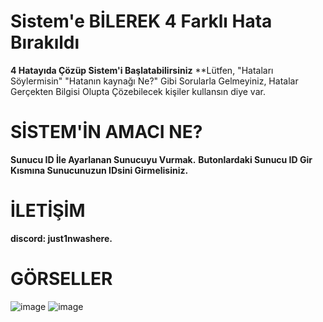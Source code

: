 # Sistem'e BİLEREK 4 Farklı Hata Bırakıldı
**4 Hatayıda Çözüp Sistem'i Başlatabilirsiniz**
**Lütfen, "Hataları Söylermisin" "Hatanın kaynağı Ne?" Gibi Sorularla Gelmeyiniz, Hatalar Gerçekten Bilgisi Olupta Çözebilecek kişiler kullansın diye var.
#
#

# SİSTEM'İN AMACI NE?
**Sunucu ID İle Ayarlanan Sunucuyu Vurmak.**
**Butonlardaki Sunucu ID Gir Kısmına Sunucunuzun IDsini Girmelisiniz.**

# İLETİŞİM
**discord: just1nwashere.**
#
#

# GÖRSELLER
![image](https://github.com/user-attachments/assets/026925f9-a77b-4564-aaf0-d4eec4824612)
![image](https://github.com/user-attachments/assets/e4cb7e80-f9bb-4f2f-80df-8072c5de8569)
